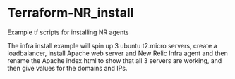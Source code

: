 # Terraform-NR_install
Example tf scripts for installing NR agents

The infra install example will spin up 3 ubuntu t2.micro servers, create a loadbalancer, install Apache web server and New Relic Infra agent and then rename the Apache index.html to show that all 3 servers are working, and then give values for the domains and IPs.
